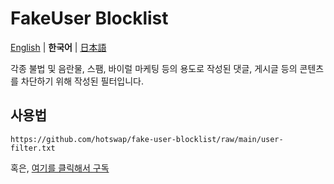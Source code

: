 # FakeUser Blocklist

[English](README.md) | **한국어** | [日本語](README.ja-JP.md)

각종 불법 및 음란물, 스팸, 바이럴 마케팅 등의 용도로 작성된 댓글, 게시글 등의 콘텐츠를 차단하기 위해 작성된 필터입니다.

## 사용법

```
https://github.com/hotswap/fake-user-blocklist/raw/main/user-filter.txt
```

혹은, [여기를 클릭해서 구독](https://subscribe.adblockplus.org/?location=https%3A%2F%2Fgithub.com%2Fhotswap%2Ffake-user-blocklist%2Fraw%2Fmain%2Fuser-filter.txt&title=FakeUser%20Blocklist)
